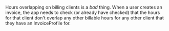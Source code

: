 Hours overlapping on billing clients is a *bad* thing. When a user creates an
invoice, the app needs to check (or already have checked) that the hours for
that client don't overlap any other billable hours for any other client that
they have an InvoiceProfile for.
